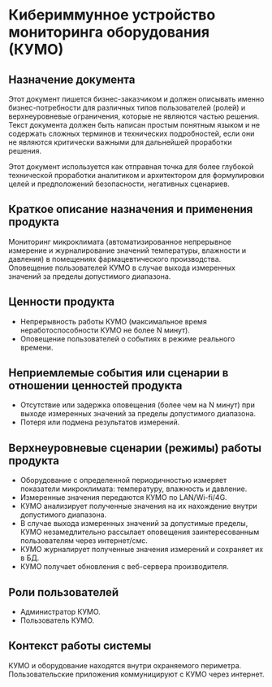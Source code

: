 # Кибериммунное устройство мониторинга оборудования (КУМО)

## Назначение документа
Этот документ пишется бизнес-заказчиком и должен описывать именно бизнес-потребности для различных типов пользователей (ролей) и верхнеуровневые ограничения, которые не являются частью решения. Текст документа должен быть написан простым понятным языком и не содержать сложных терминов и технических подробностей, если они не являются критически важными для дальнейшей проработки решения.

Этот документ используется как отправная точка для более глубокой технической проработки аналитиком и архитектором для формулировки целей и предположений безопасности, негативных сценариев.

## Краткое описание назначения и применения продукта
Мониторинг микроклимата (автоматизированное непрерывное измерение и журналирование значений температуры, влажности и давления) в помещениях фармацевтического производства. Оповещение пользователей КУМО в случае выхода измеренных значений за пределы допустимого диапазона.

## Ценности продукта
* Непрерывность работы КУМО (максимальное время неработоспособности КУМО не более N минут).
* Оповещение пользователей о событиях в режиме реального времени.

## Неприемлемые события или сценарии в отношении ценностей продукта
* Отсутствие или задержка оповещения (более чем на N минут) при выходе измеренных значений за пределы допустимого диапазона.
* Потеря или подмена результатов измерений.

## Верхнеуровневые сценарии (режимы) работы продукта
* Оборудование с определенной периодичностью измеряет показатели микроклимата: температуру, влажность и давление.
* Измеренные значения передаются КУМО по LAN/Wi-fi/4G.
* КУМО анализирует полученные значения на их нахождение внутри допустимого диапазона.
* В случае выхода измеренных значений за допустимые пределы, КУМО незамедлительно рассылает оповещения заинтересованным пользователям через интернет/смс.
* КУМО журналирует полученные значения измерений и сохраняет их в БД.
* КУМО получает обновления с веб-сервера производителя.

## Роли пользователей
* Администратор КУМО.
* Пользователь КУМО.

## Контекст работы системы
КУМО и оборудование находятся внутри охраняемого периметра. Пользовательские приложения коммуницируют с КУМО через интернет.

